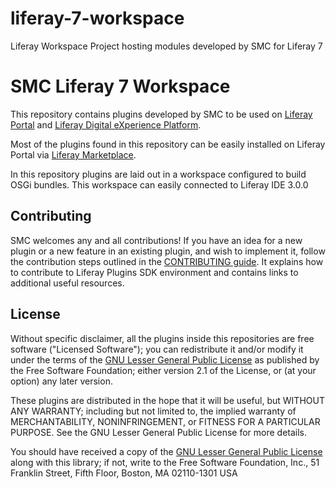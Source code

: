 # liferay-7-workspace
Liferay Workspace Project hosting modules developed by SMC for Liferay 7

# SMC Liferay 7 Workspace

This repository contains plugins developed by SMC to be used on [Liferay 
Portal](http://www.liferay.com/community/liferay-projects/liferay-portal) 
and [Liferay Digital eXperience Platform](https://www.liferay.com/digital-experience-platform).

Most of the plugins found in this repository can be easily
installed on Liferay Portal via [Liferay Marketplace](http://liferay.com/marketplace).

In this repository plugins are laid out in a workspace configured to build OSGi bundles.
This workspace can easily connected to Liferay IDE 3.0.0


## Contributing

SMC welcomes any and all contributions! If you have an idea for a new plugin
or a new feature in an existing plugin, and wish to implement it, follow the
contribution steps outlined in the [CONTRIBUTING
guide](https://github.com/liferay/liferay-portal/blob/master/CONTRIBUTING.markdown).
It explains how to contribute to Liferay Plugins SDK environment and contains
links to additional useful resources.


## License

Without specific disclaimer, all the plugins inside this repositories are free
software ("Licensed Software"); you can redistribute it and/or modify it under
the terms of the [GNU Lesser General Public License](http://www.gnu.org/licenses/lgpl-2.1.html)
as published by the Free Software Foundation; either version 2.1 of the License,
or (at your option) any later version.

These plugins are distributed in the hope that it will be useful, but WITHOUT ANY
WARRANTY; including but not limited to, the implied warranty of MERCHANTABILITY,
NONINFRINGEMENT, or FITNESS FOR A PARTICULAR PURPOSE. See the GNU Lesser General
Public License for more details.

You should have received a copy of the [GNU Lesser General Public
License](http://www.gnu.org/licenses/lgpl-2.1.html) along with this library; if
not, write to the Free Software Foundation, Inc., 51 Franklin Street, Fifth
Floor, Boston, MA 02110-1301 USA


